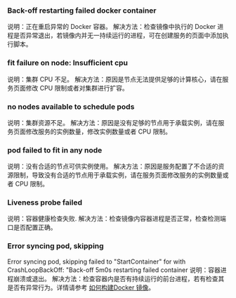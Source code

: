 ### Back-off restarting failed docker container

说明：正在重启异常的 Docker 容器。
解决方法：检查镜像中执行的 Docker 进程是否异常退出，若镜像内并无一持续运行的进程，可在创建服务的页面中添加执行脚本。

### fit failure on node: Insufficient cpu

说明：集群 CPU 不足。
解决方法：原因是节点无法提供足够的计算核心，请在服务页面修改 CPU 限制或者对集群进行扩容。

### no nodes available to schedule pods

说明：集群资源不足。
解决方法：原因是没有足够的节点用于承载实例，请在服务页面修改服务的实例数量，修改实例数量或者 CPU 限制。

### pod failed to fit in any node

说明：没有合适的节点可供实例使用。
解决方法：原因是服务配置了不合适的资源限制，导致没有合适的节点用于承载实例，请在服务页面修改服务的实例数量或者 CPU 限制。

### Liveness probe failed

说明：容器健康检查失败.
解决方法：检查镜像内容器进程是否正常，检查检测端口是否配置正确。

### Error syncing pod, skipping 

Error syncing pod, skipping failed to "StartContainer" for with CrashLoopBackOff: "Back-off 5m0s restarting failed container
说明：容器进程崩溃或退出。
解决方法：检查容器内是否有持续运行的前台进程，若有检查其是否有异常行为。详情请参考 [如何构建Docker 镜像](../QuickStart/examples/如何构建Docker镜像.md)。




